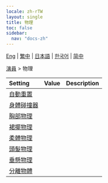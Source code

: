 ```yaml
---
locale: zh-rTW
layout: single
title: 物理
toc: false
sidebar:
  nav: "docs-zh"
---
```

[Eng](/dancexr/menu/2025.4/actor/physics_settings) | [繁中](/tw/dancexr/menu/2025.4/actor/physics_settings) | [日本語](/jp/dancexr/menu/2025.4/actor/physics_settings) | [한국어](/kr/dancexr/menu/2025.4/actor/physics_settings) | [简中](/zh/dancexr/menu/2025.4/actor/physics_settings)

[演員](../menu#演員) > 物理



| Setting | Value | Description |
| :--- | --- | :--- |
| [自動重置](auto_reset) |
| [身體碰撞器](body_colliders) |
| [胸部物理](physics_boobs) |
| [裙擺物理](physics_skirt) |
| [柔體物理](physics_softbody) |
| [頭髮物理](hair_physics) |
| [垂懸物理](cloth_physics) |
| [分離物體](detach_object) |
